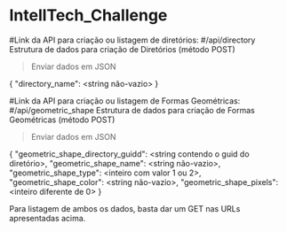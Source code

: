 # IntellTech_Challenge

#Link da API para criação ou listagem de diretórios:
#<localhost>/api/directory
Estrutura de dados para criação de Diretórios (método POST)
>Enviar dados em JSON
  
{
  "directory_name": <string não-vazio>
}

#Link da API para criação ou listagem de Formas Geométricas:
#<localhost>/api/geometric_shape
Estrutura de dados para criação de Formas Geométricas (método POST)
>Enviar dados em JSON
  
{
  "geometric_shape_directory_guidd": <string contendo o guid do diretório>,
  "geometric_shape_name": <string não-vazio>,
  "geometric_shape_type": <inteiro com valor 1 ou 2>,
  "geometric_shape_color": <string não-vazio>,
  "geometric_shape_pixels": <inteiro diferente de 0>
}

Para listagem de ambos os dados, basta dar um GET nas URLs apresentadas acima.
